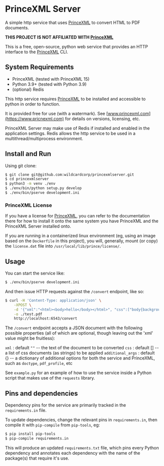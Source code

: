 PrinceXML Server
================

A simple http service that uses [PrinceXML](https://www.princexml.com/) to convert HTML to PDF documents.

**THIS PROJECT IS NOT AFFILIATED WITH [PrinceXML](https://www.princexml.com/)**

This is a free, open-source, python web service that provides an HTTP interface to
the [PrinceXML](https://www.princexml.com) CLI.


## System Requirements

  * PrinceXML (tested with PrinceXML 15)
  * Python 3.9+ (tested with Python 3.9)
  * (optional) Redis

This http service requires [PrinceXML](https://www.princexml.com/) to be installed and accessible to
python in order to function.

It is provided free for use (with a watermark). See [www.princexml.com](https://www.pricnexml.com) for details
on versions, licensing, etc.

PrinceXML Server may make use of Redis if installed and enabled in the application
settings. Redis allows the http service to be used in a multithread/multiprocess
environment.


## Install and Run

Using git clone:

```bash
$ git clone git@github.com:wildcardcorp/princexmlserver.git
$ cd princexmlserver
$ python3 -m venv ./env
$ ./env/bin/python setup.py develop
$ ./env/bin/pserve development.ini
```
### PrinceXML License

If you have a license for [PrinceXML](https://www.princexml.com), you can refer to the documentation
there for how to install it onto the same system you have PrinceXML and the
PrinceXML Server installed onto.

If you are running in a containerized linux environment (eg, using an image
based on the `Dockerfile` in this project), you will, generally,
mount (or copy) the `license.dat` file into `/usr/local/lib/prince/license/`.


## Usage

You can start the service like:

```bash
$ ./env/bin/pserve development.ini
```

And then issue HTTP requests against the `/convert` endpoint, like so:

```bash
$ curl -H 'Content-Type: application/json' \
    -XPOST \
    -d '{"xml":"<html><body>hello</body></html>", "css":["body{background-color:lime}"], "additional_args":{"doctype":"html"}}' \
    -o ./test.pdf
    http://localhost:6543/convert
```

The `/convert` endpoint accepts a JSON document with the following possible
properties (all of which are optional, though leaving out the 'xml' value might
be fruitless):

`xml`
: default `""` -- the text of the document to be converted
`css`
: default [] -- a list of css documents (as strings) to be applied
`additional_args`
: default {} -- a dictionary of additional options for both the service and PrinceXML, such as `doctype`, `pdf_profile`, etc

See `example.py` for an example of how to use the service inside a
Python script that makes use of the `requests` library.


## Pins and dependencies

Dependency pins for the service are primarily tracked in the `requirements.in` file.

To update dependencies, change the relevant pins in `requirements.in`, then compile
it with `pip-compile` from `pip-tools`, eg:

```bash
$ pip install pip-tools
$ pip-compile requirements.in
```

This will produce an updated `requirements.txt` file, which pins every Python dependency
and annotates each dependency with the name of the package(s) that require it's use.
